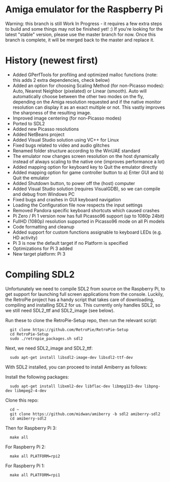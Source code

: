 Amiga emulator for the Raspberry Pi
=================================
Warning: this branch is still Work In Progress - it requires a few extra steps to build and some things may not be finished yet! :)
If you're looking for the latest "stable" version, please use the master branch for now.
Once this branch is complete, it will be merged back to the master and replace it.

# History (newest first)
- Added GPerfTools for profiling and optimized malloc functions (note: this adds 2 extra dependencies, check below)
- Added an option for choosing Scaling Method (for non-Picasso modes): Auto, Nearest Neighbor (pixelated) or Linear (smooth). Auto will automatically choose between the other two modes on the fly, depending on the Amiga resolution requested and if the native monitor resolution can display it as an exact multiple or not. This vastly improves the sharpness of the resulting image.
- Improved image centering (for non-Picasso modes)
- Ported to SDL2
- Added new Picasso resolutions
- Added NetBeans project
- Added Visual Studio solution using VC++ for Linux
- Fixed bugs related to video and audio glitches
- Renamed folder structure according to the WinUAE standard
- The emulator now changes screen resolution on the host dynamically instead of always scaling to the native one (improves performance a lot)
- Added mapping option for keyboard key to Quit the emulator directly
- Added mapping option for game controller button to a) Enter GUI and b) Quit the emulator
- Added Shutdown button, to power off the (host) computer
- Added Visual Studio solution (requires VisualGDB), so we can compile and debug from Windows PC
- Fixed bugs and crashes in GUI keyboard navigation
- Loading the Configuration file now respects the input settings
- Removed Pandora specific keyboard shortcuts which caused crashes
- Pi Zero / Pi 1 version now has full Picasso96 support (up to 1080p 24bit)
- FullHD (1080p) resolution supported in Picasso96 mode on all Pi models
- Code formatting and cleanup
- Added support for custom functions assignable to keyboard LEDs (e.g. HD activity)
- Pi 3 is now the default target if no Platform is specified
- Optimizations for Pi 3 added
- New target platform: Pi 3

# Compiling SDL2
Unfortunately we need to compile SDL2 from source on the Raspberry Pi, to get support for launching full screen applications from the console. Luckily, the RetroPie project has a handy script that takes care of downloading, compiling and installing SDL2 for us. This currently only handles SDL2, so we still need SDL2_ttf and SDL2_image (see below).

Run these to clone the RetroPie-Setup repo, then run the relevant script:

      git clone https://github.com/RetroPie/RetroPie-Setup
      cd RetroPie-Setup
      sudo ./retropie_packages.sh sdl2

Next, we need SDL2_image and SDL2_ttf:

      sudo apt-get install libsdl2-image-dev libsdl2-ttf-dev 

With SDL2 installed, you can proceed to install Amiberry as follows:

Install the following packages:

      sudo apt-get install libxml2-dev libflac-dev libmpg123-dev libpng-dev libmpeg2-4-dev

Clone this repo:
      
      cd ~
      git clone https://github.com/midwan/amiberry -b sdl2 amiberry-sdl2
      cd amiberry-sdl2
      
Then for Raspberry Pi 3:  

      make all

For Raspberry Pi 2:

      make all PLATFORM=rpi2

For Raspberry Pi 1:  

      make all PLATFORM=rpi1

